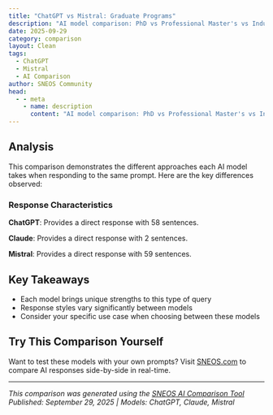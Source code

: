```yaml
---
title: "ChatGPT vs Mistral: Graduate Programs"
description: "AI model comparison: PhD vs Professional Master's vs Industry Experience - best career path?..."
date: 2025-09-29
category: comparison
layout: Clean
tags:
  - ChatGPT
  - Mistral
  - AI Comparison
author: SNEOS Community
head:
  - - meta
    - name: description
      content: "AI model comparison: PhD vs Professional Master's vs Industry Experience - best career path?..."
---
```


<ChatComparison
  title="ChatGPT vs Mistral: Graduate Programs"
  prompt="PhD vs Professional Master's vs Industry Experience - best career path?"
  :responses='{
    "ChatGPT": "Choosing between a PhD, a professional Master\u2019s degree, and gaining industry experience depends on your career goals, field of interest, and personal preferences. Here\u0027s a breakdown to help you understand the best path for you:\n\n### 1. PhD (Doctor of Philosophy)\n**Overview:**  \n- Focuses on deep research and contributing new knowledge to a field.  \n- Typically involves 3-6 years of study including coursework, research, and dissertation.\n\n**Pros:**  \n- Specializes you as an expert in a niche area.  \n- Opens doors to academia, research institutions, and R\u0026D roles.  \n- Can lead to senior technical roles in certain industries (e.g., biotech, AI, engineering).  \n- Potentially higher earning potential in technical leadership over the long term.\n\n**Cons:**  \n- Long time commitment with often lower pay during study.  \n- May overqualify you for some industry roles.  \n- Academic path can be highly competitive and uncertain.\n\n**Best for you if:**  \n- You enjoy research and deep intellectual challenges.  \n- You want to work in academia or a research-intensive role.  \n- Your field values advanced research credentials (e.g., sciences, engineering).\n\n---\n\n### 2. Professional Master\u2019s Degree (e.g., MBA, M.Eng, M.S. in Data Science)\n**Overview:**  \n- Typically 1-2 years focused on practical skills, advanced knowledge, and professional development.  \n- Often includes internships, projects, or industry collaboration.\n\n**Pros:**  \n- Builds specialized skills with a stronger emphasis on application.  \n- Shorter duration than PhD, quicker return on investment.  \n- Networking opportunities with peers and industry partners.  \n- Can lead to management roles, advanced technical positions, or career switches.\n\n**Cons:**  \n- Still requires time and tuition cost.  \n- May not be as research-intense, limiting some R\u0026D opportunities.  \n- Less depth than a PhD for research roles.\n\n**Best for you if:**  \n- You want to advance or pivot your career quickly.  \n- You prefer practical knowledge over theoretical research.  \n- Your target roles value professional credentials (e.g., product management, data science, engineering leadership).\n\n---\n\n### 3. Industry Experience\n**Overview:**  \n- Direct work experience in your field, building skills on the job.  \n- Can include internships, full-time jobs, startups, or freelancing.\n\n**Pros:**  \n- Immediate income and career progression.  \n- Real-world skills and professional network development.  \n- Often highly valued by employers looking for practical problem-solving.  \n- Flexibility to learn diverse skills and switch roles.\n\n**Cons:**  \n- Can be harder to pivot into research-heavy or highly specialized roles later.  \n- May plateau without advanced credentials.  \n- Some industries value formal degrees highly for senior positions.\n\n**Best for you if:**  \n- You want hands-on experience and rapid career advancement.  \n- You prefer learning on the job versus formal education.  \n- Your field values experience (e.g., software development, sales, marketing).\n\n---\n\n### Summary Table:\n\n| Path                   | Duration        | Focus              | Benefits                          | Ideal For                       |\n|------------------------|-----------------|--------------------|---------------------------------|--------------------------------|\n| **PhD**                | 3-6 years       | Research           | Expertise, academia, R\u0026D roles   | Researchers, academics          |\n| **Professional Master\u2019s** | 1-2 years       | Applied skills     | Skills upgrade, career pivot     | Professionals aiming for growth |\n| **Industry Experience** | Immediate       | Practical work     | Income, networking, skills       | Hands-on learners, fast movers  |\n\n---\n\n### Final Advice\n- **If you want to be a researcher or professor, go for a PhD.**  \n- **If you want to boost your career quickly with advanced skills, consider a professional Master\u2019s.**  \n- **If you prefer earning and progressing directly, gain industry experience.**  \n\nSometimes, a combination works best: start with industry, then pursue a Master\u2019s or PhD part-time or later to advance further. Consider your financial situation, passion for research, and long-term goals carefully before deciding.",
    "Mistral": "Choosing the best career path between pursuing a PhD, a professional master\u0027s degree, or gaining industry experience depends on your career goals, interests, and personal circumstances. Here\u0027s a breakdown of each path to help you make an informed decision:\n\n### PhD\n**Pros:**\n1. **Deep Expertise:** A PhD allows you to become an expert in a specific field, which can be highly valuable in academia, research, and certain specialized industries.\n2. **Research Opportunities:** Ideal for those interested in conducting original research and contributing to the knowledge base of their field.\n3. **Academic Career:** Essential for those aiming to become professors, researchers, or academic administrators.\n4. **Prestige:** A PhD can enhance your credibility and open doors to high-level positions in both academia and industry.\n\n**Cons:**\n1. **Time Commitment:** Typically takes 4-7 years to complete, which can delay entry into the workforce.\n2. **Financial Considerations:** Often involves lower stipends compared to industry salaries, and may require significant financial investment.\n3. **Limited Job Market:** Academic positions can be highly competitive, and industry roles may not always value a PhD as much as experience.\n\n### Professional Master\u0027s Degree\n**Pros:**\n1. **Shorter Duration:** Usually takes 1-2 years to complete, allowing for quicker entry into the workforce.\n2. **Practical Skills:** Often focuses on practical, industry-relevant skills and knowledge.\n3. **Networking:** Provides opportunities to build professional networks through internships, projects, and industry connections.\n4. **Career Advancement:** Can lead to higher-paying jobs and faster career progression compared to a bachelor\u0027s degree.\n\n**Cons:**\n1. **Cost:** Can be expensive, and financial aid may be limited compared to PhD programs.\n2. **Less Depth:** May not provide the same level of deep expertise as a PhD.\n3. **Competition:** The job market for master\u0027s degree holders can be competitive, especially in fields where experience is highly valued.\n\n### Industry Experience\n**Pros:**\n1. **Immediate Earning:** Start earning a salary right away, which can be financially beneficial.\n2. **Practical Knowledge:** Gain hands-on experience and practical skills that are highly valued by employers.\n3. **Networking:** Build a professional network through work experience, which can be crucial for career advancement.\n4. **Flexibility:** Allows for more flexibility in career choices and the ability to switch fields more easily.\n\n**Cons:**\n1. **Limited Depth:** May not provide the same level of theoretical knowledge and expertise as a PhD.\n2. **Career Ceiling:** Without advanced degrees, there may be a ceiling on career advancement in certain fields.\n3. **Competition:** Entry-level positions can be highly competitive, and progression may be slower without advanced education.\n\n### Considerations\n1. **Career Goals:** What are your long-term career aspirations? Do you want to be a researcher, a professor, a manager, or a specialist in a particular field?\n2. **Interests:** What are you passionate about? Do you enjoy research, teaching, or practical application of knowledge?\n3. **Financial Situation:** Can you afford the time and financial investment required for a PhD or master\u0027s degree?\n4. **Market Demand:** What is the job market like in your field of interest? Are there more opportunities for PhDs, master\u0027s degree holders, or experienced professionals?\n5. **Personal Circumstances:** Do you have family or personal commitments that might influence your decision?\n\n### Conclusion\nThere is no one-size-fits-all answer. Each path has its own advantages and disadvantages, and the best choice depends on your individual goals and circumstances. It may also be beneficial to seek advice from mentors, professors, or industry professionals who have experience in the field you are interested in."
  }'
  published-date="16:28"
/>

## Analysis

This comparison demonstrates the different approaches each AI model takes when responding to the same prompt. Here are the key differences observed:

### Response Characteristics

**ChatGPT**: Provides a direct response with 58 sentences. 

**Claude**: Provides a direct response with 2 sentences. 

**Mistral**: Provides a direct response with 59 sentences. 

## Key Takeaways

- Each model brings unique strengths to this type of query
- Response styles vary significantly between models
- Consider your specific use case when choosing between these models

## Try This Comparison Yourself

Want to test these models with your own prompts? Visit [SNEOS.com](https://sneos.com) to compare AI responses side-by-side in real-time.

---

*This comparison was generated using the [SNEOS AI Comparison Tool](https://sneos.com)*
*Published: September 29, 2025 | Models: ChatGPT, Claude, Mistral*

